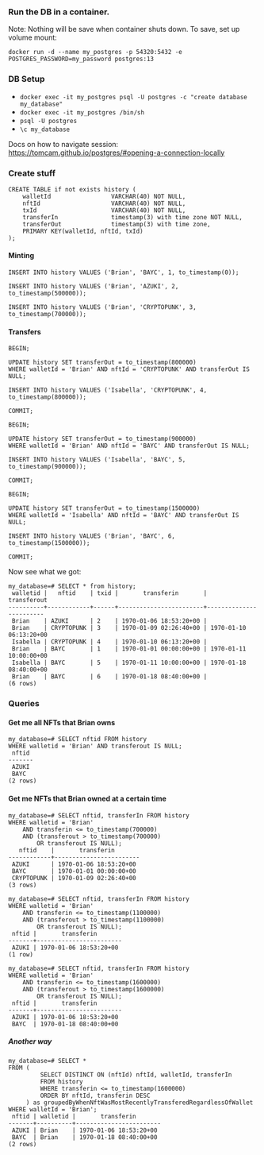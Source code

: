 

### Run the DB in a container. 
Note: Nothing will be save when container shuts down. To save, set up volume mount:

`docker run -d --name my_postgres -p 54320:5432 -e POSTGRES_PASSWORD=my_password postgres:13`

### DB Setup
* `docker exec -it my_postgres psql -U postgres -c "create database my_database"`
* `docker exec -it my_postgres /bin/sh`
* `psql -U postgres`
* `\c my_database`

Docs on how to navigate session: https://tomcam.github.io/postgres/#opening-a-connection-locally

### Create stuff

```
CREATE TABLE if not exists history (
    walletId                 VARCHAR(40) NOT NULL,
    nftId                    VARCHAR(40) NOT NULL,
    txId                     VARCHAR(40) NOT NULL,
    transferIn               timestamp(3) with time zone NOT NULL,
    transferOut              timestamp(3) with time zone,
    PRIMARY KEY(walletId, nftId, txId)
);
```
#### Minting
```
INSERT INTO history VALUES ('Brian', 'BAYC', 1, to_timestamp(0));
```

```
INSERT INTO history VALUES ('Brian', 'AZUKI', 2, to_timestamp(500000));
```

```
INSERT INTO history VALUES ('Brian', 'CRYPTOPUNK', 3, to_timestamp(700000));
```

#### Transfers

```
BEGIN;

UPDATE history SET transferOut = to_timestamp(800000)
WHERE walletId = 'Brian' AND nftId = 'CRYPTOPUNK' AND transferOut IS NULL;

INSERT INTO history VALUES ('Isabella', 'CRYPTOPUNK', 4, to_timestamp(800000));

COMMIT;
``` 

```
BEGIN;

UPDATE history SET transferOut = to_timestamp(900000)
WHERE walletId = 'Brian' AND nftId = 'BAYC' AND transferOut IS NULL;

INSERT INTO history VALUES ('Isabella', 'BAYC', 5, to_timestamp(900000));

COMMIT;
``` 

```
BEGIN;

UPDATE history SET transferOut = to_timestamp(1500000)
WHERE walletId = 'Isabella' AND nftId = 'BAYC' AND transferOut IS NULL;

INSERT INTO history VALUES ('Brian', 'BAYC', 6, to_timestamp(1500000));

COMMIT;
```

Now see what we got:
```
my_database=# SELECT * from history;
 walletid |   nftid    | txid |       transferin       |      transferout
----------+------------+------+------------------------+------------------------
 Brian    | AZUKI      | 2    | 1970-01-06 18:53:20+00 |
 Brian    | CRYPTOPUNK | 3    | 1970-01-09 02:26:40+00 | 1970-01-10 06:13:20+00
 Isabella | CRYPTOPUNK | 4    | 1970-01-10 06:13:20+00 |
 Brian    | BAYC       | 1    | 1970-01-01 00:00:00+00 | 1970-01-11 10:00:00+00
 Isabella | BAYC       | 5    | 1970-01-11 10:00:00+00 | 1970-01-18 08:40:00+00
 Brian    | BAYC       | 6    | 1970-01-18 08:40:00+00 |
(6 rows)
```
### Queries
#### Get me all NFTs that Brian owns

```
my_database=# SELECT nftid FROM history
WHERE walletid = 'Brian' AND transferout IS NULL;
 nftid
-------
 AZUKI
 BAYC
(2 rows)
```


#### Get me NFTs that Brian owned at a certain time
```
my_database=# SELECT nftid, transferIn FROM history
WHERE walletid = 'Brian'
    AND transferin <= to_timestamp(700000)
    AND (transferout > to_timestamp(700000)
        OR transferout IS NULL);
   nftid    |       transferin
------------+------------------------
 AZUKI      | 1970-01-06 18:53:20+00
 BAYC       | 1970-01-01 00:00:00+00
 CRYPTOPUNK | 1970-01-09 02:26:40+00
(3 rows)
```

```
my_database=# SELECT nftid, transferIn FROM history
WHERE walletid = 'Brian'
    AND transferin <= to_timestamp(1100000)
    AND (transferout > to_timestamp(1100000)
        OR transferout IS NULL);
 nftid |       transferin
-------+------------------------
 AZUKI | 1970-01-06 18:53:20+00
(1 row)
```

```
my_database=# SELECT nftid, transferIn FROM history
WHERE walletid = 'Brian'
    AND transferin <= to_timestamp(1600000)
    AND (transferout > to_timestamp(1600000)
        OR transferout IS NULL);
 nftid |       transferin
-------+------------------------
 AZUKI | 1970-01-06 18:53:20+00
 BAYC  | 1970-01-18 08:40:00+00
```

##### Another way 
```
my_database=# SELECT *
FROM (
         SELECT DISTINCT ON (nftId) nftId, walletId, transferIn
         FROM history
         WHERE transferin <= to_timestamp(1600000)
         ORDER BY nftId, transferin DESC
     ) as groupedByWhenNftWasMostRecentlyTransferedRegardlessOfWallet
WHERE walletId = 'Brian';
 nftid | walletid |       transferin
-------+----------+------------------------
 AZUKI | Brian    | 1970-01-06 18:53:20+00
 BAYC  | Brian    | 1970-01-18 08:40:00+00
(2 rows)
```
